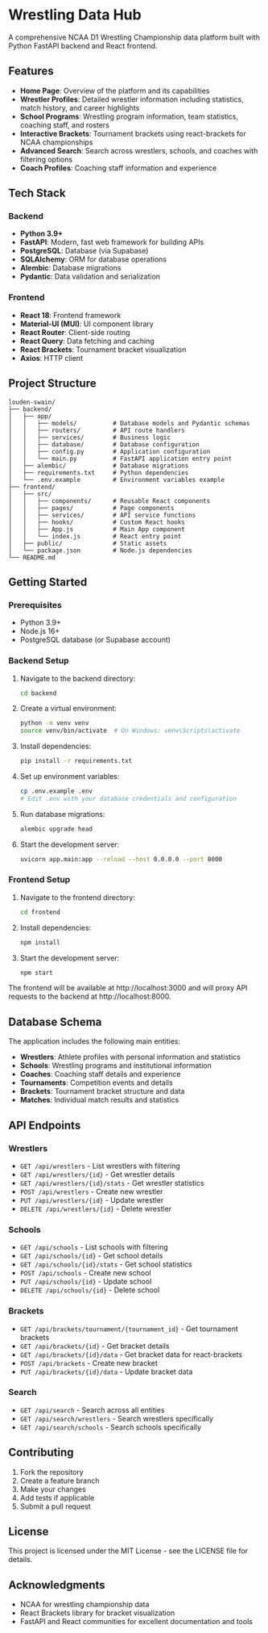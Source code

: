 # Wrestling Data Hub

A comprehensive NCAA D1 Wrestling Championship data platform built with Python FastAPI backend and React frontend.

## Features

- **Home Page**: Overview of the platform and its capabilities
- **Wrestler Profiles**: Detailed wrestler information including statistics, match history, and career highlights
- **School Programs**: Wrestling program information, team statistics, coaching staff, and rosters
- **Interactive Brackets**: Tournament brackets using react-brackets for NCAA championships
- **Advanced Search**: Search across wrestlers, schools, and coaches with filtering options
- **Coach Profiles**: Coaching staff information and experience

## Tech Stack

### Backend
- **Python 3.9+**
- **FastAPI**: Modern, fast web framework for building APIs
- **PostgreSQL**: Database (via Supabase)
- **SQLAlchemy**: ORM for database operations
- **Alembic**: Database migrations
- **Pydantic**: Data validation and serialization

### Frontend
- **React 18**: Frontend framework
- **Material-UI (MUI)**: UI component library
- **React Router**: Client-side routing
- **React Query**: Data fetching and caching
- **React Brackets**: Tournament bracket visualization
- **Axios**: HTTP client

## Project Structure

```
louden-swain/
├── backend/
│   ├── app/
│   │   ├── models/          # Database models and Pydantic schemas
│   │   ├── routers/         # API route handlers
│   │   ├── services/        # Business logic
│   │   ├── database/        # Database configuration
│   │   ├── config.py        # Application configuration
│   │   └── main.py          # FastAPI application entry point
│   ├── alembic/             # Database migrations
│   ├── requirements.txt     # Python dependencies
│   └── .env.example         # Environment variables example
├── frontend/
│   ├── src/
│   │   ├── components/      # Reusable React components
│   │   ├── pages/           # Page components
│   │   ├── services/        # API service functions
│   │   ├── hooks/           # Custom React hooks
│   │   ├── App.js           # Main App component
│   │   └── index.js         # React entry point
│   ├── public/              # Static assets
│   └── package.json         # Node.js dependencies
└── README.md
```

## Getting Started

### Prerequisites
- Python 3.9+
- Node.js 16+
- PostgreSQL database (or Supabase account)

### Backend Setup

1. Navigate to the backend directory:
   ```bash
   cd backend
   ```

2. Create a virtual environment:
   ```bash
   python -m venv venv
   source venv/bin/activate  # On Windows: venv\Scripts\activate
   ```

3. Install dependencies:
   ```bash
   pip install -r requirements.txt
   ```

4. Set up environment variables:
   ```bash
   cp .env.example .env
   # Edit .env with your database credentials and configuration
   ```

5. Run database migrations:
   ```bash
   alembic upgrade head
   ```

6. Start the development server:
   ```bash
   uvicorn app.main:app --reload --host 0.0.0.0 --port 8000
   ```

### Frontend Setup

1. Navigate to the frontend directory:
   ```bash
   cd frontend
   ```

2. Install dependencies:
   ```bash
   npm install
   ```

3. Start the development server:
   ```bash
   npm start
   ```

The frontend will be available at http://localhost:3000 and will proxy API requests to the backend at http://localhost:8000.

## Database Schema

The application includes the following main entities:

- **Wrestlers**: Athlete profiles with personal information and statistics
- **Schools**: Wrestling programs and institutional information
- **Coaches**: Coaching staff details and experience
- **Tournaments**: Competition events and details
- **Brackets**: Tournament bracket structure and data
- **Matches**: Individual match results and statistics

## API Endpoints

### Wrestlers
- `GET /api/wrestlers` - List wrestlers with filtering
- `GET /api/wrestlers/{id}` - Get wrestler details
- `GET /api/wrestlers/{id}/stats` - Get wrestler statistics
- `POST /api/wrestlers` - Create new wrestler
- `PUT /api/wrestlers/{id}` - Update wrestler
- `DELETE /api/wrestlers/{id}` - Delete wrestler

### Schools
- `GET /api/schools` - List schools with filtering
- `GET /api/schools/{id}` - Get school details
- `GET /api/schools/{id}/stats` - Get school statistics
- `POST /api/schools` - Create new school
- `PUT /api/schools/{id}` - Update school
- `DELETE /api/schools/{id}` - Delete school

### Brackets
- `GET /api/brackets/tournament/{tournament_id}` - Get tournament brackets
- `GET /api/brackets/{id}` - Get bracket details
- `GET /api/brackets/{id}/data` - Get bracket data for react-brackets
- `POST /api/brackets` - Create new bracket
- `PUT /api/brackets/{id}/data` - Update bracket data

### Search
- `GET /api/search` - Search across all entities
- `GET /api/search/wrestlers` - Search wrestlers specifically
- `GET /api/search/schools` - Search schools specifically

## Contributing

1. Fork the repository
2. Create a feature branch
3. Make your changes
4. Add tests if applicable
5. Submit a pull request

## License

This project is licensed under the MIT License - see the LICENSE file for details.

## Acknowledgments

- NCAA for wrestling championship data
- React Brackets library for bracket visualization
- FastAPI and React communities for excellent documentation and tools
